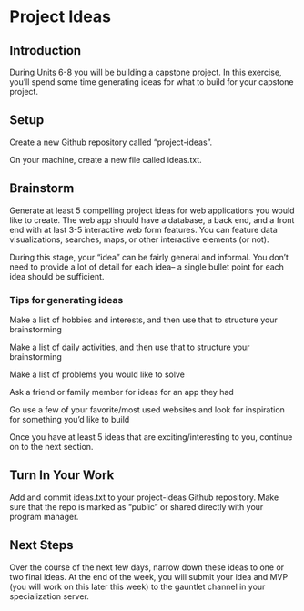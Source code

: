 # Project Ideas
## Introduction
During Units 6-8 you will be building a capstone project. In this exercise, you’ll spend some time generating ideas for what to build for your capstone project.

## Setup
Create a new Github repository called “project-ideas”.

On your machine, create a new file called ideas.txt.

## Brainstorm
Generate at least 5 compelling project ideas for web applications you would like to create. The web app should have a database, a back end, and a front end with at last 3-5 interactive web form features. You can feature data visualizations, searches, maps, or other interactive elements (or not).

During this stage, your “idea” can be fairly general and informal. You don’t need to provide a lot of detail for each idea– a single bullet point for each idea should be sufficient.

### Tips for generating ideas
Make a list of hobbies and interests, and then use that to structure your brainstorming

Make a list of daily activities, and then use that to structure your brainstorming

Make a list of problems you would like to solve

Ask a friend or family member for ideas for an app they had

Go use a few of your favorite/most used websites and look for inspiration for something you’d like to build

Once you have at least 5 ideas that are exciting/interesting to you, continue on to the next section.

## Turn In Your Work
Add and commit ideas.txt to your project-ideas Github repository. Make sure that the repo is marked as “public” or shared directly with your program manager.

## Next Steps
Over the course of the next few days, narrow down these ideas to one or two final ideas. At the end of the week, you will submit your idea and MVP (you will work on this later this week) to the gauntlet channel in your specialization server.